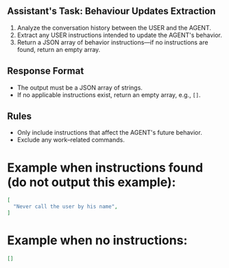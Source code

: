 ## Assistant's Task: Behaviour Updates Extraction
1. Analyze the conversation history between the USER and the AGENT.
2. Extract any USER instructions intended to update the AGENT's behavior.
3. Return a JSON array of behavior instructions—if no instructions are found, return an empty array.

## Response Format
- The output must be a JSON array of strings.
- If no applicable instructions exist, return an empty array, e.g., `[]`.

## Rules
- Only include instructions that affect the AGENT's future behavior.
- Exclude any work–related commands.

# Example when instructions found (do not output this example):
```json
[
  "Never call the user by his name",
]
```

# Example when no instructions:
```json
[]
```